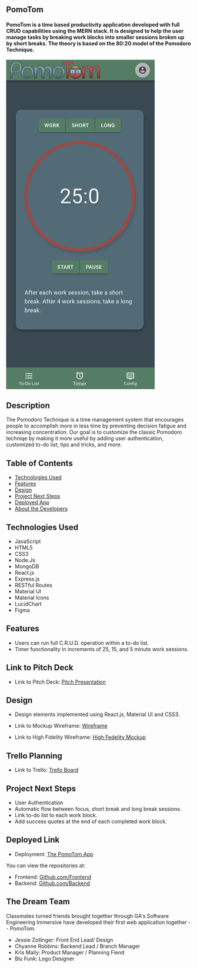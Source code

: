 ## PomoTom

#### PomoTom is a time based productivity application developed with full CRUD capabilities using the MERN stack.  It is designed to help the user manage tasks by breaking work blocks into smaller sessions broken up by short breaks.  The theory is based on the 80:20 model of the Pomodoro Technique.  

<img src="./public/images/Timer.png" alt="Timer"/>

## Description
The Pomodoro Technique is a time management system that encourages people to accomplish more in less time by preventing decision fatigue and increasing concentration. Our goal is to customize the classic Pomodoro techniqe by making it more useful by adding user authentication, customized to-do list, tips and tricks, and more. 


## Table of Contents
* [Technologies Used](#technologiesused)
* [Features](#features)
* [Design](#design)
* [Project Next Steps](#nextsteps)
* [Deployed App](#deployment)
* [About the Developers](#developers)

## <a name="technologiesused"></a>Technologies Used
* JavaScript
* HTML5
* CSS3
* Node.Js
* MongoDB
* React.js
* Express.js
* RESTful Routes
* Material UI
* Material Icons
* LucidChart
* Figma

## Features
* Users can run full C.R.U.D. operation within a to-do list. 
* Timer functionality in increments of 25, 15, and 5 minute work sessions.

## Link to Pitch Deck
* Link to Pitch Deck: [Pitch Presentation](https://docs.google.com/presentation/d/1LLj6WNbY9kITghVSYNXZCIMY5GuXAjZPAOAKKIVsH4g/edit?usp=sharing)

## <a name="design"></a>Design
* Design elements implemented using React.js, Material UI and CSS3.

* Link to Mockup Wireframe:
[Wireframe](https://www.figma.com/file/0iEJbs221Ei5F5tpIVyCj6/WireFrame)

* Link to High Fidelity Wireframe:
[High Fedelity Mockup](https://www.figma.com/file/yGUPLZBO8JIZlVR0rFPJ5O/Pomodoro-Mockup-(high-fidelity))

## Trello Planning
* Link to Trello: [Trello Board](https://trello.com/b/SOrCGNfo/pomodoro-group-project)

## <a name="nextsteps"></a>Project Next Steps
* User Authentication
* Automatic flow between focus, short break and long break sessions.  
* Link to-do list to each work block.
* Add success quotes at the end of each completed work block.


## <a name="deployment"></a>Deployed Link
* Deployment: [The PomoTom App](https://pomotom.com/)


You can view the repositories at:
* Frontend: [Github.com/Frontend](https://github.com/krismally/pomo-frontend)
* Backend: [Github.com/Backend](https://github.com/krismally/pomo-backend)

    
## <a name="developers"></a>The Dream Team
Classmates turned friends brought together through GA's Software Engineering Immersive have developed their first web application together -- PomoTom. 
* Jessie Zollinger: Front End Lead/ Design  
* Chyanne Robbins: Backend Lead / Branch Manager
* Kris Mally: Product Manager / Planning Fiend 
* Blu Funk: Logo Designer



    



